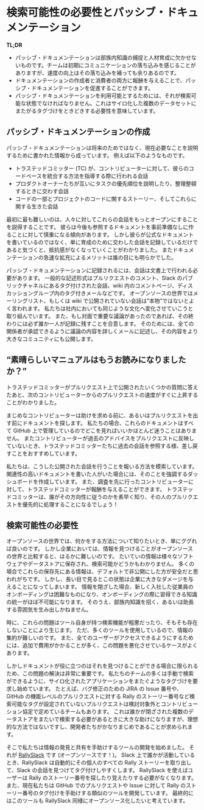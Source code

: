 <!-- # Passive Documentation and the Need for Findability -->
# 検索可能性の必要性とパッシブ・ドキュメンテーション

**TL;DR**

<!--
* Passive documentation is crucial for mentoring and capturing tribal knowledge. The team takes a communication hit at the beginning, but the increase in velocity more than makes up for it.
* You can accelerate passive documentation by rewarding both the writers and consumers of the document.
* Passive documentation must be findable to be useable. Sometimes, this means that you will need to manually cross-tag between siloed datasets.
-->
* パッシブ・ドキュメンテーションは部族内知識の捕捉と人材育成に欠かせないものです。チームは初期にコミュニケーションの落ち込みを感じることがありますが、速度の向上はその落ち込みを補っても余りあるのです。
* ドキュメンテーションの作成者と消費者の両方に報酬を与えることで、パッシブ・ドキュメンテーションを促進することができます。
* パッシブ・ドキュメンテーションを利用可能とするためには、それが検索可能な状態でなければなりません。これはサイロ化した複数のデータセットにまたがるタグづけをときどきする必要性を意味しています。

<!-- Passive documentation is the record of the documentation we create every day while communicating openly. It is a great way to get tribal knowledge out of silos and into a format that is archival and findable. As an added bonus, it is typically kept with the project or the code that it documents, thus it is in an easy-to-find, context-relevant location. -->



<!-- ## Creating Passive Documentation -->
## パッシブ・ドキュメンテーションの作成

<!-- Passive documentation consists of written information that was produced not specifically to document for the future, but to explain something in the present, as it is needed. For example, it often includes the following: -->
パッシブ・ドキュメンテーションは将来のためではなく、現在必要なことを説明するために書かれた情報から成っています。
例えば以下のようなものです。

<!--
* Conversations that the Trusted Committers (TCs) have while mentoring a contributor who is learning how to integrate with her codebase
* Conversations the product owners have when they are explaining their priorities to one another, or arranging them
* The connection between a piece of the code and the project stories about the code, and the live conversations about both
-->
- トラステッドコミッター (TC) が、コントリビューターに対して、彼らのコードベースを統合する方法を指導する際に行われる会話
- プロダクトオーナーたちが互いにタスクの優先順位を説明したり、整理整頓するときに交わす会話
- コードの一部とプロジェクトのコードに関するストーリー、そしてこれらに関する生きた会話


<!-- At first, the most difficult part is persuading people to have these conversations more openly. They tend to start out wary of creating a lasting reference document on the fly. We found that when people realize that they are not writing formal documents, but are simply capturing mentoring conversations, the resistance dissipates. And the benefits of the rapid increase in documentation are quickly obvious to all. -->

最初に最も難しいのは、人々に対してこれらの会話をもっとオープンにすることを説得することです。
彼らは今後も参照するドキュメントを事前準備なしに作ることに対して慎重になる傾向があります。
しかし彼らが公式なドキュメントを書いているのではなく、単に育成のために交わした会話を記録しているだけであると気づくと、抵抗感がなくなっていくことがわかりました。
またドキュメンテーションの急速な拡充によるメリットは誰の目にも明らかでした。


<!-- To be captured in passive documentation, conversations need to happen in a written format. Common written formats include comments in a pull request, a tagged conversation in a public Slack channel, a comments page in a wiki, and a tagged email in a discussion group. In the open source world, we often say that conversations that don’t happen publicly on the email list or wiki aren’t “real.” We are working to change the culture internally to be the same. If there is an important discussion in person, at the end of it one person always commits to creating a written record of it. They do this by writing the discussion up in an email that all parties can approve, and then posting the write-up to the larger community. -->

パッシブ・ドキュメンテーションに記録されるには、会話は文書上で行われる必要があります。
一般的な記述形式はプルリクエストのコメント、Slack のパブリックチャネルにあるタグ付けされた会話、wiki 内のコメントページ、ディスカッショングループ内のタグ付きメールなどです。
オープンソースの世界ではメーリングリスト、もしくは wiki で公開されていない会話は”本物”ではないとよく言われます。
私たちは社内においても同じような文化へ変化させていこうと取り組んでいます。
また、もし対面で重要な議論があったのであれば、その終わりには必ず誰か一人が記録に残すことを合意します。
そのためには、全ての関係者が承認できるように議論の内容を詳しくメールに記述し、その内容をより大きなコミュニティにも公開します。


<!-- ## “Did You Read the FINE Manual?” -->
## “素晴らしいマニュアルはもうお読みになりましたか？”

<!-- We found that after the TCs had answered a few easy questions publicly on pull requests, the velocity of the next contributor’s pull request immediately increased. -->

トラステッドコミッターがプルリクエスト上で公開されたいくつかの質問に答えたあと、次のコントリビューターからのプルリクエストの速度がすぐに上昇することがわかりました。

<!-- Diligent contributors search the documentation before asking for help, or even writing their pull requests. In our case, we store this in GitHub, and because everything is in GitHub, there is little ambiguity about where to look. We encourage the TCs to refer contributors back to previous conversations when they do not incorporate previous advice in their pull requests. -->

まじめなコントリビューターは助けを求める前に、あるいはプルリクエストを出す前にドキュメントを探します。
私たちの場合、これらのドキュメントはすべて GitHub 上で管理しているのでどこを見ればいいかほとんど迷うことはありません。
またコントリビューターが過去のアドバイスをプルリクエストに反映していないとき、トラステッドコミッターたちに過去の会話を参照する様、差し戻すことをおすすめしています。

<!-- We are working on ways to reward these public conversations internally. We are creating dashboards that highlight when someone has written especially relevant documentation. And we allow TCs to reward contributors who do their research first. Trust me, the TCs will quickly learn who follows directions and will prioritize their pull requests first! -->

私たちは、こうした公開された会話を行うことを報いる方法を模索しています。
関連性の高いドキュメントを書いた人がいた場合には、そのことを強調するダッシュボードを作成しています。
また、調査を先に行ったコントリビューターに対して、トラステッドコミッターが報酬を与えることができます。
トラステッドコミッターは、誰がその方向性に従うのかを素早く知り、その人のプルリクエストを優先的に処理することになるでしょう！

<!-- ## Findability -->
## 検索可能性の必要性

<!-- In the open source world, when you want to find out how to do something, you simply Google it. In the corporate world, finding information is much more difficult. Most information is locked away in different software and datastores that might or might not be searchable. Often the information in these applications is locked down by default, because that seems safer. But in the long run it is very damaging to a company. Locking information away makes onboarding a new employee a difficult process, and it makes integrating a new acquisition almost impossible. Moreover, it invites, or even encourages, an atmosphere of tribal knowledge. -->

オープンソースの世界では、何かをする方法について知りたいとき、単にググれば良いのです。
しかし企業においては、情報を見つけることがオープンソースの世界と比較すると、はるかに難しいのです。
たいていの情報は様々なソフトウェアやデータストアに保存され、検索可能かどうかもわかりません。
多くの場合でこれらの保存先にある情報は、デフォルトで非公開にした方が安全だと思われがちです。
しかし、長い目で見るとこの状態は企業に大きなダメージを与えることになってしまいます。
情報を閉ざした場合、新しく入社した従業員のオンボーディングは困難なものになり、オンボーディングの際に習得できる知識の統一がほぼ不可能になります。
そのうえ、部族内知識を招く、あるいは助長する雰囲気を生み出しかねません。

<!-- Sometimes, those difficulties are created by the tools themselves when they have a bad or nonexistent search function. Sometimes, there are just so many tools being used that aggregation becomes an issue. Too often, problems are aggravated by pricing issues that force the company to shell out additional fees to enable access for all users. -->

時に、これらの問題はツール自身が持つ検索機能が粗悪だったり、そもそも存在しないことにより生じます。
ただ、多くのツールを使用しているので、情報の集約が難しいのです。
また、全てのユーザーがアクセスできるようにするためには、追加で費用がかかることが多く、この問題を悪化させているケースがよくあります。

<!-- But documentation is only useful if people can find it, so this is a really important problem to solve. Many of our teams have begun requiring cross-tagging spanning application silos in order to enable manual searching. For example, we have had several teams decide in their contributing agreement that they will not even consider a pull request that does not have a searchable tag of some sort, for example, a JIRA number for a bug fix, or a Rally story number for a feature-level pull request in GitHub. This is a huge help when someone needs to manually search across multiple locked-up datastores, but it isn’t ideal, and it requires developers to be quite diligent. -->

しかしドキュメントが役に立つのはそれを見つけることができる場合に限られるため、この問題の解決は非常に重要です。
私たちのチームの多くは手動で検索ができるように、サイロ化されたアプリケーションをまたぐようなタグづけを要求し始めています。
たとえば、バグ修正のための JIRA の Issue 番号や、GitHub の機能レベルのプルリクエストに対する Rally のストーリー番号など検索可能なタグが設定されていないプルリクエストは検討対象外とコントリビューション協定で定めているチームもあります。
これは誰かが閉ざされた複数のデータストアをまたいで検索する必要があるときに大きな助けになりますが、理想的な方法ではないですし、開発者たちがかなりまじめであることが求められます。

<!-- We have begun creating tools to assist in finding and sharing information. We created (and open sourced!) [RallySlack](https://github.com/paypal/rallyslack). When someone is on Slack, RallySlack automatically pulls up all of that individual’s Rally stories to make it easier to find and tag a Slack conversation. With RallySlack, users don’t need to look up or memorize Rally story numbers. We are developing a similar tool for GitHub to help with tagging Rally story numbers in pull requests and issues. Eventually we hope to open source this tool, as well. -->

そこで私たちは情報の発見と共有を手助けするツールの開発を始めました。
それが [RallySlack](https://github.com/paypal/rallyslack) です (オープンソースです！)。
Slack 上で誰かが活動しているとき、RallySlack は自動的にその個人のすべての Rally ストーリーを取り出して、Slack の会話を見つけてタグ付けしやすくします。
RallySlack を使えばユーザーは Rally のストーリー番号を探したり覚えたりする必要がなくなります。
また、現在私たちは GitHub でのプルリクエストや Issue に対して Rally のストーリー番号のタグ付けを手助けする類似のツールを開発しています。
最終的にはこのツールも RallySlack 同様にオープンソース化したいと考えています。
